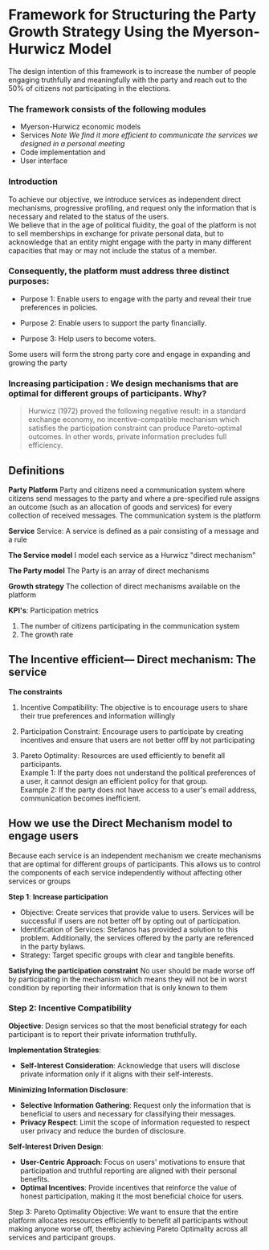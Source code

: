 # Framework for Structuring the Party Growth Strategy Using the Myerson-Hurwicz Model

The design intention of this framework is to increase the number of people engaging truthfully and meaningfully with the party and reach out to the 50% of citizens not participating in the elections. </br>
### The framework consists of the following modules
* Myerson-Hurwicz  economic models
* Services _Note
We find it more efficient to communicate the services we designed in a personal meeting_
* Code implementation and 
* User interface

### Introduction
To achieve our objective, we introduce services as independent direct mechanisms, progressive profiling, and request only the information that is necessary and related to the status of the users. </br>
We believe that in the age of political fluidity, the goal of the platform is not to sell memberships in exchange for private personal data, but to acknowledge that an entity might engage with the party in many different capacities that may or may not include the status of a member.  </br>
### Consequently, the platform must address three distinct purposes:

* Purpose 1: Enable users to engage with the party and reveal their true preferences in policies.

* Purpose 2: Enable users to support the party financially.

* Purpose 3: Help users to become voters.

Some users will form the strong party core and engage in expanding and growing the party


### Increasing participation : We design mechanisms that are optimal for different groups of participants. Why?
> Hurwicz (1972) proved the following negative result: in a standard exchange economy, no incentive-compatible mechanism which satisfies the participation constraint can produce Pareto-optimal outcomes. In other words, private information precludes full efficiency.

## Definitions
**Party Platform**
Party and citizens need a communication system where citizens send messages to the party and where a pre-specified rule assigns an outcome (such as an allocation of goods and services) for every collection of received messages. The communication system is the platform

**Service**
Service: A service is defined as a pair consisting of a message and a rule 


**The Service model**
I model each service as a Hurwicz "direct mechanism"

**The Party model**
The Party is an array of direct mechanisms

**Growth strategy**
The collection of direct mechanisms available on the platform

**KPI's**: Participation metrics
1. The number of citizens participating in the communication system
2.  The growth rate

## The Incentive efficient— Direct mechanism: The service
**The constraints**
1. Incentive Compatibility: The objective is to encourage users to share their true preferences and information willingly 
2. Participation Constraint: Encourage users to participate by creating incentives and ensure that users are not better offf by not participating

3. Pareto Optimality: Resources are used efficiently to benefit all participants.</br>
Example 1: If the party does not understand the political preferences of a user, it cannot design an efficient policy for that group.</br>
Example 2: If the party does not have access to a user's email address, communication becomes inefficient.</br>

## How we use the Direct Mechanism model to engage users
Because each service is an independent mechanism we create mechanisms that are optimal for different groups of participants. This allows us  to control the components of each service independently without affecting other services or groups


**Step 1**: **Increase participation**
* Objective: Create services that provide value to users. Services will be successful if users are not better off by opting out of participation.
* Identification of Services: Stefanos has provided a solution to this problem. Additionally, the services offered by the party are referenced in the party bylaws.
* Strategy: Target specific groups with clear and tangible benefits.

**Satisfying the participation constraint**
No user should be made worse off by participating in the mechanism which means they will not be in worst condition by reporting their information that is only known to them


### **Step 2: Incentive Compatibility**

**Objective**: Design services so that the most beneficial strategy for each participant is to report their private information truthfully.

**Implementation Strategies**:

   - **Self-Interest Consideration**: Acknowledge that users will disclose private information only if it aligns with their self-interests.

**Minimizing Information Disclosure**:
   - **Selective Information Gathering**: Request only the information that is beneficial to users and necessary for classifying their messages.
   - **Privacy Respect**: Limit the scope of information requested to respect user privacy and reduce the burden of disclosure.

**Self-Interest Driven Design**:
   - **User-Centric Approach**: Focus on users' motivations to ensure that participation and truthful reporting are aligned with their personal benefits.
   - **Optimal Incentives**: Provide incentives that reinforce the value of honest participation, making it the most beneficial choice for users.

Step 3: Pareto Optimality
Objective: We want to ensure that the entire platform allocates resources efficiently to benefit all participants without making anyone worse off, thereby achieving Pareto Optimality across all services and participant groups.


